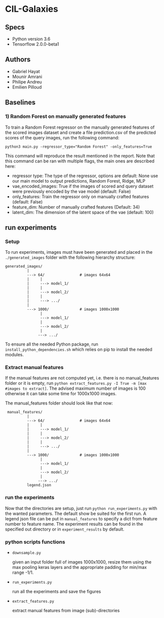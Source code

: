 # CIL-Galaxies
## Specs
* Python version 3.6
* Tensorflow 2.0.0-beta1

## Authors
- Gabriel Hayat
- Mounir Amrani
- Philipe Andreu
- Emilien Pilloud 

## Baselines
### 1) Random Forest on manually generated features


To train a Random Forest regressor on the manually generated features of the scored images dataset and create a file prediction.csv of the predicted scores of the query images, run the following command: 

`python3 main.py -regressor_type="Random Forest" -only_features=True`

This command will reproduce the result mentioned in the report. Note that this command can be ran with multiple flags, the main ones are described here:

- regressor type: The type of the regressor, options are default: None use our main  model to output predictions, Random Forest, Ridge, MLP
- vae_encoded_images: True if the images of scored and query dataset were previously encoded by the vae model (default: False)
- only_features: Train the regressor only on manually crafted features (default: False)
- feature_dim: Number of manually crafted features (Default: 34)
- latent_dim: The dimension of the latent space of the vae (default: 100)

## run experiments
### Setup
To run experiments, images must have been generated and placed in the 
`./generated_images` folder with the following hierarchy structure:
```
generated_images/
          |
          ---> 64/                # images 64x64
          |     |
          |     ---> model_1/
          |     |
          |     ---> model_2/
          |     |
          |     ---> .../
          |
          ---> 1000/              # images 1000x1000
                |
                ---> model_1/
                |
                ---> model_2/
                |
               ---> .../

```

To ensure all the needed Python package, run `install_python_dependencies.sh` which
relies on pip to install the needed modules.

### Extract manual features
If the manual features are not computed yet, i.e. there is no manual_features folder or
it is empty, run `python extract_features.py -I True -m [max #images to extract]`.
The advised maximum number of images is 100 otherwise it can take some time for 
1000x1000 images.

The manual_features folder should look like that now:
```
 manual_features/
          |
          ---> 64/                # images 64x64
          |     |
          |     ---> model_1/
          |     |
          |     ---> model_2/
          |     |
          |     ---> .../
          |
          ---> 1000/              # images 1000x1000
                |
                ---> model_1/
                |
                ---> model_2/
                |
               ---> .../
          legend.json
```

### run the experiments
Now that the directories are setup, just run `python run_experiments.py` with the wanted
parameters. The default show be suited for the first run. A legend json file can be 
put in `manual_features` to specify a dict from feature number to feature name. 
The experiment results can be found in the specified out directory or in 
`experiment_results` by default.

### python scripts functions

- `downsample.py`

    given an input folder full of images 1000x1000, resize them using the max pooling
    keras layers and the appropriate padding for min/max range -1/1.
    
- `run_experiments.py`

    run all the experiments and save the figures
    
- `extract_features.py`

    extract manual features from image (sub)-directories
